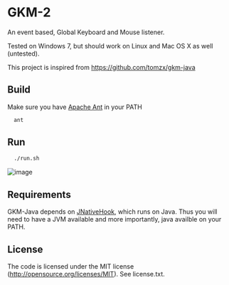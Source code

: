 # GKM-2
An event based, Global Keyboard and Mouse listener.

Tested on Windows 7, but should work on Linux and Mac OS X as well (untested).

This project is inspired from https://github.com/tomzx/gkm-java

## Build

Make sure you have [Apache Ant](http://ant.apache.org/) in your PATH

```bash
  ant
```

## Run

```bash
  ./run.sh
```

![image](https://cloud.githubusercontent.com/assets/4214509/20423149/4bcfc060-ada1-11e6-9765-16e3ebd5a5e5.png)

## Requirements
GKM-Java depends on [JNativeHook](https://code.google.com/p/jnativehook/), which runs on Java. Thus you will need to have a JVM available and more importantly, java availble on your PATH.

## License
The code is licensed under the MIT license (http://opensource.org/licenses/MIT). See license.txt.
